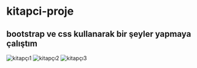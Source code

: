 # kitapci-proje
## bootstrap ve css kullanarak bir şeyler yapmaya çalıştım 
![kitapçı1](https://user-images.githubusercontent.com/114365301/197016562-93e6d0dc-dcf7-4b3e-9442-b6608d6bc9b3.png)
![kitapçı2](https://user-images.githubusercontent.com/114365301/197016583-bd4662dd-fdba-4a25-bda6-eb6e36f33d62.png)
![kitapçı3](https://user-images.githubusercontent.com/114365301/197016622-7bcc7f66-a6fd-4d12-a788-d9558083ef60.png)
